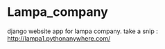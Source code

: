 # Lampa_company
django website app for lampa company.
take a snip :
http://lampa1.pythonanywhere.com/

